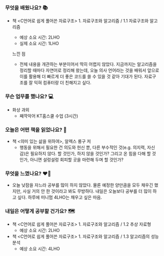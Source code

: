 ### 무엇을 배웠나요? 📚
- 책 <C언어로 쉽게 풀어쓴 자료구조> 1. 자료구조와 알고리즘 / 1.1 자료구조와 알고리즘 
    - 예상 소요 시간: 2LHO
    - 실제 소요 시간: 1LHO

    느낀 점
    - 전체 내용을 개관하는 부분이어서 딱히 어렵지 않았다. 지금까지는 알고리즘을 정리할 때마다 자연어로 정리해 왔는데, 오늘 의사 언어라는 것을 배워서 앞으로 이를 활용해 더 빠르게 더 좋은 코드를 쓸 수 있을 것 같아 기대가 된다. 자료구조를 잘 익혀 컴퓨터랑 더 친해지고 싶다.

### 무슨 업무를 했나요? 💻
- 화상 과외
    - 째깍악어 KT홈스쿨 수업 (3시간)

### 오늘은 어떤 책을 읽었나요? 📖
- 책 <의미 있는 삶을 위하여>, 알렉스 룽구 저
    - 행동을 위해서 필요한 건 의도와 헌신 뿐, 다른 부수적인 것(e.g. 의지력, 자신감)은 필요하지 않다. 할 것인가, 하지 않을 것인가? 그리고 온 힘을 다해 할 것인가, 아니면 설렁설렁 회피할 곳을 마련해 두며 할 것인가?

### 무엇을 느꼈나요? ❤️‍🔥
- 오늘 낮잠을 자느라 공부를 많이 하지 않았다. 물론 예정한 양만큼을 모두 채우긴 했지만, 사실 거의 안 한 것이라고 봐도 무방하다. 내일은 오늘보다 공부를 더 많이 하고 싶다. 하루에 미니멈 4LHO는 채우고 싶은 마음.

### 내일은 어떻게 공부할 건가요? 🗺
- 책 <C언어로 쉽게 풀어쓴 자료구조> 1. 자료구조와 알고리즘 / 1.2 추상 자료형
    - 예상 소요 시간: 2LHO
- 책 <C언어로 쉽게 풀어쓴 자료구조> 1. 자료구조와 알고리즘 / 1.3 알고리즘의 성능 분석
    - 예상 소요 시간: 4LHO